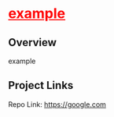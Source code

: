 

# <span style="color: red; text-decoration: underline">example</span>

## Overview
example

## Project Links
Repo Link: https://google.com


